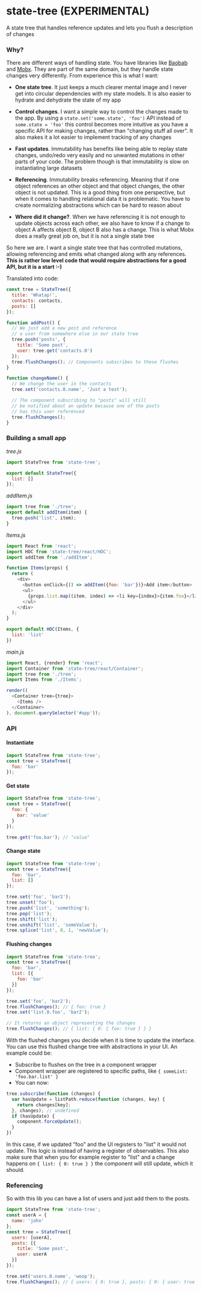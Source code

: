 # state-tree (EXPERIMENTAL)
A state tree that handles reference updates and lets you flush a description of changes

### Why?
There are different ways of handling state. You have libraries like [Baobab](https://github.com/Yomguithereal/baobab) and [Mobx](https://github.com/mobxjs/mobx). They are part of the same domain, but they handle state changes very differently. From experience this is what I want:

- **One state tree**. It just keeps a much clearer mental image and I never get into circular dependencies with my state models. It is also easier to hydrate and dehydrate the state of my app

- **Control changes**. I want a simple way to control the changes made to the app. By using a `state.set('some.state', 'foo')` API instead of `some.state = 'foo'` this control becomes more intuitive as you have a specific API for making changes, rather than "changing stuff all over". It also makes it a lot easier to implement tracking of any changes

- **Fast updates**. Immutability has benefits like being able to replay state changes, undo/redo very easily and no unwanted mutations in other parts of your code. The problem though is that immutability is slow on instantiating large datasets

- **Referencing**. Immutability breaks referencing. Meaning that if one object references an other object and that object changes, the other object is not updated. This is a good thing from one perspective, but when it comes to handling relational data it is problematic. You have to create normalizing abstractions which can be hard to reason about

- **Where did it change?**. When we have referencing it is not enough to update objects across each other, we also have to know if a change to object A affects object B, object B also has a change. This is what Mobx does a really great job on, but it is not a single state tree

So here we are. I want a single state tree that has controlled mutations, allowing referencing and emits what changed along with any references. **This is rather low level code that would require abstractions for a good API, but it is a start :-)**

Translated into code:

```js
const tree = StateTree({
  title: 'Whatap!',
  contacts: contacts,
  posts: []
});

function addPost() {
  // We just add a new post and reference
  // a user from somewhere else in our state tree
  tree.push('posts', {
    title: 'Some post',
    user: tree.get('contacts.0')
  });
  tree.flushChanges(); // Components subscribes to these flushes
}

function changeName() {
  // We change the user in the contacts
  tree.set('contacts.0.name', 'Just a test');

  // The component subscribing to "posts" will still
  // be notified about an update because one of the posts
  // has this user referenced
  tree.flushChanges();
}
```

### Building a small app
*tree.js*
```js
import StateTree from 'state-tree';

export default StateTree({
  list: []
});
```

*addItem.js*
```js
import tree from './tree';
export default addItem(item) {
  tree.push('list', item);
}
```

*Items.js*
```js
import React from 'react';
import HOC from 'state-tree/react/HOC';
import addItem from './addItem';

function Items(props) {
  return (
    <div>
      <button onClick={() => addItem({foo: 'bar'})}>Add item</button>
      <ul>
        {props.list.map((item, index) => <li key={index}>{item.foo}</li>)}
      </ul>
    </div>
  );
}

export default HOC(Items, {
  list: 'list'
})
```

*main.js*
```js
import React, {render} from 'react';
import Container from 'state-tree/react/Container';
import tree from './tree';
import Items from './Items';

render((
  <Container tree={tree}>
    <Items />
  </Container>
), document.querySelector('#app'));
```

### API

#### Instantiate
```js
import StateTree from 'state-tree';
const tree = StateTree({
  foo: 'bar'
});
```

#### Get state
```js
import StateTree from 'state-tree';
const tree = StateTree({
  foo: {
    bar: 'value'
  }
});

tree.get('foo.bar'); // "value"
```

#### Change state
```js
import StateTree from 'state-tree';
const tree = StateTree({
  foo: 'bar',
  list: []
});

tree.set('foo', 'bar2');
tree.unset('foo');
tree.push('list', 'something');
tree.pop('list');
tree.shift('list');
tree.unshift('list', 'someValue');
tree.splice('list', 0, 1, 'newValue');
```

#### Flushing changes
```js
import StateTree from 'state-tree';
const tree = StateTree({
  foo: 'bar',
  list: [{
    foo: 'bar'
  }]
});

tree.set('foo', 'bar2');
tree.flushChanges(); // { foo: true }
tree.set('list.0.foo', 'bar2');

// It returns an object representing the changes
tree.flushChanges(); // { list: { 0: { foo: true } } }
```

With the flushed changes you decide when it is time to update the interface. You can use this flushed change tree with abstractions in your UI. An example could be:

- Subscribe to flushes on the tree in a component wrapper
- Component wrapper are registered to specific paths, like `{ someList: 'foo.bar.list' }`
- You can now:

```js
tree.subscribe(function (changes) {
  var hasUpdate = listPath.reduce(function (changes, key) {
    return changes[key];
  }, changes); // undefined
  if (hasUpdate) {
    component.forceUpdate();
  }
})
```

In this case, if we updated "foo" and the UI registers to "list" it would not update. This logic is instead of having a register of observables. This also make sure that when you for example register to "list" and a change happens on `{ list: { 0: true } }` the component will still update, which it should.

### Referencing
So with this lib you can have a list of users and just add them to the posts.

```js
import StateTree from 'state-tree';
const userA = {
  name: 'john'
};
const tree = StateTree({
  users: [userA],
  posts: [{
    title: 'Some post',
    user: userA
  }]
});

tree.set('users.0.name', 'woop');
tree.flushChanges(); // { users: { 0: true }, posts: { 0: { user: true } } }
```
